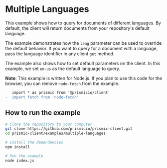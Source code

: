 # Multiple Languages

This example shows how to query for documents of different languages. By
default, the client will return documents from your repository's default
language.

The example demonstrates how the `lang` parameter can be used to override the
default behavior. If you want to query for a document with a language, pass the
language identifier in any client `get` method.

The example also shows how to set default parameters on the client. In this
example, we set `en-us` as the default language to query.

**Note**: This example is written for Node.js. If you plan to use this code for
the browser, you can remove `node-fetch` from the example.

```diff
   import * as prismic from '@prismicio/client'
-  import fetch from 'node-fetch'
```

## How to run the example

```sh
# Clone the repository to your computer
git clone https://github.com/prismicio/prismic-client.git
cd prismic-client/examples/multiple-languages

# Install the dependencies
npm install

# Run the example
node index.js
```
